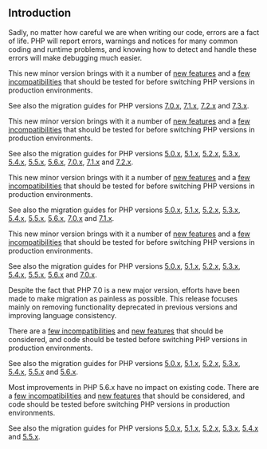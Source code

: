 Introduction
------------

Sadly, no matter how careful we are when writing our code, errors are a
fact of life. PHP will report errors, warnings and notices for many
common coding and runtime problems, and knowing how to detect and handle
these errors will make debugging much easier.

This new minor version brings with it a number of
<a href="/migration74/new-features.html" class="link">new features</a>
and a
<a href="/migration74/incompatible.html" class="link">few incompatibilities</a>
that should be tested for before switching PHP versions in production
environments.

See also the migration guides for PHP versions
<a href="/migration70.html" class="link">7.0.x</a>,
<a href="/migration71.html" class="link">7.1.x</a>,
<a href="/migration72.html" class="link">7.2.x</a> and
<a href="/migration73.html" class="link">7.3.x</a>.

This new minor version brings with it a number of
<a href="/migration73/new-features.html" class="link">new features</a>
and a
<a href="/migration73/incompatible.html" class="link">few incompatibilities</a>
that should be tested for before switching PHP versions in production
environments.

See also the migration guides for PHP versions
<a href="/migration5.html" class="link">5.0.x</a>,
<a href="/migration51.html" class="link">5.1.x</a>,
<a href="/migration52.html" class="link">5.2.x</a>,
<a href="/migration53.html" class="link">5.3.x</a>,
<a href="/migration54.html" class="link">5.4.x</a>,
<a href="/migration55.html" class="link">5.5.x</a>,
<a href="/migration56.html" class="link">5.6.x</a>,
<a href="/migration70.html" class="link">7.0.x</a>,
<a href="/migration71.html" class="link">7.1.x</a> and
<a href="/migration72.html" class="link">7.2.x</a>.

This new minor version brings with it a number of
<a href="/migration72/new-features.html" class="link">new features</a>
and a
<a href="/migration72/incompatible.html" class="link">few incompatibilities</a>
that should be tested for before switching PHP versions in production
environments.

See also the migration guides for PHP versions
<a href="/migration5.html" class="link">5.0.x</a>,
<a href="/migration51.html" class="link">5.1.x</a>,
<a href="/migration52.html" class="link">5.2.x</a>,
<a href="/migration53.html" class="link">5.3.x</a>,
<a href="/migration54.html" class="link">5.4.x</a>,
<a href="/migration55.html" class="link">5.5.x</a>,
<a href="/migration56.html" class="link">5.6.x</a>,
<a href="/migration70.html" class="link">7.0.x</a> and
<a href="/migration71.html" class="link">7.1.x</a>.

This new minor version brings with it a number of
<a href="/migration71/new-features.html" class="link">new features</a>
and a
<a href="/migration71/incompatible.html" class="link">few incompatibilities</a>
that should be tested for before switching PHP versions in production
environments.

See also the migration guides for PHP versions
<a href="/migration5.html" class="link">5.0.x</a>,
<a href="/migration51.html" class="link">5.1.x</a>,
<a href="/migration52.html" class="link">5.2.x</a>,
<a href="/migration53.html" class="link">5.3.x</a>,
<a href="/migration54.html" class="link">5.4.x</a>,
<a href="/migration55.html" class="link">5.5.x</a>,
<a href="/migration56.html" class="link">5.6.x</a> and
<a href="/migration70.html" class="link">7.0.x</a>.

Despite the fact that PHP 7.0 is a new major version, efforts have been
made to make migration as painless as possible. This release focuses
mainly on removing functionality deprecated in previous versions and
improving language consistency.

There are a
<a href="/migration70/incompatible.html" class="link">few incompatibilities</a>
and
<a href="/migration70/new-features.html" class="link">new features</a>
that should be considered, and code should be tested before switching
PHP versions in production environments.

See also the migration guides for PHP versions
<a href="/migration5.html" class="link">5.0.x</a>,
<a href="/migration51.html" class="link">5.1.x</a>,
<a href="/migration52.html" class="link">5.2.x</a>,
<a href="/migration53.html" class="link">5.3.x</a>,
<a href="/migration54.html" class="link">5.4.x</a>,
<a href="/migration55.html" class="link">5.5.x</a> and
<a href="/migration56.html" class="link">5.6.x</a>.

Most improvements in PHP 5.6.x have no impact on existing code. There
are a
<a href="/migration56/incompatible.html" class="link">few incompatibilities</a>
and
<a href="/migration56/new-features.html" class="link">new features</a>
that should be considered, and code should be tested before switching
PHP versions in production environments.

See also the migration guides for PHP versions
<a href="/migration5.html" class="link">5.0.x</a>,
<a href="/migration51.html" class="link">5.1.x</a>,
<a href="/migration52.html" class="link">5.2.x</a>,
<a href="/migration53.html" class="link">5.3.x</a>,
<a href="/migration54.html" class="link">5.4.x</a> and
<a href="/migration55.html" class="link">5.5.x</a>.
